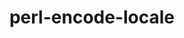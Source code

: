 ---
title: "perl-encode-locale"
layout: cache
categories: [package, develop]
meta: {"versions": ["1.05"], "compilers": ["gcc@=11.1.0", "gcc@=11.4.0"], "oss": ["ubuntu20.04", "ubuntu22.04"], "platforms": ["linux"], "targets": ["x86_64_v3"], "stacks": ["data-vis-sdk", "e4s", "hep", "root"], "num_specs": 9, "num_specs_by_stack": {"root": 9, "data-vis-sdk": 4, "hep": 4, "e4s": 5}}
spec_details: [{"hash": "gok44kzzarcf6adyvrogwb5ip3hfyknl", "compiler": "gcc@=11.1.0", "versions": ["1.05"], "os": "ubuntu20.04", "platform": "linux", "target": "x86_64_v3", "variants": ["build_system=perl"], "stacks": ["root", "data-vis-sdk"], "size": "-", "tarball": "https://binaries.spack.io/develop/build_cache/linux-ubuntu20.04-x86_64_v3/gcc-11.1.0/perl-encode-locale-1.05/linux-ubuntu20.04-x86_64_v3-gcc-11.1.0-perl-encode-locale-1.05-gok44kzzarcf6adyvrogwb5ip3hfyknl.spack"}, {"hash": "hb4l4yxip3hdliwgw5kw63qfmfiklobv", "compiler": "gcc@=11.1.0", "versions": ["1.05"], "os": "ubuntu20.04", "platform": "linux", "target": "x86_64_v3", "variants": ["build_system=perl"], "stacks": ["root", "data-vis-sdk"], "size": "-", "tarball": "https://binaries.spack.io/develop/build_cache/linux-ubuntu20.04-x86_64_v3/gcc-11.1.0/perl-encode-locale-1.05/linux-ubuntu20.04-x86_64_v3-gcc-11.1.0-perl-encode-locale-1.05-hb4l4yxip3hdliwgw5kw63qfmfiklobv.spack"}, {"hash": "dougravhvznvzbes47nnhy4fyd4c5nrq", "compiler": "gcc@=11.1.0", "versions": ["1.05"], "os": "ubuntu20.04", "platform": "linux", "target": "x86_64_v3", "variants": ["build_system=perl"], "stacks": ["root", "data-vis-sdk"], "size": "-", "tarball": "https://binaries.spack.io/develop/build_cache/linux-ubuntu20.04-x86_64_v3/gcc-11.1.0/perl-encode-locale-1.05/linux-ubuntu20.04-x86_64_v3-gcc-11.1.0-perl-encode-locale-1.05-dougravhvznvzbes47nnhy4fyd4c5nrq.spack"}, {"hash": "ly47azdw4i4xbwiorcamtifvk3cwf37j", "compiler": "gcc@=11.1.0", "versions": ["1.05"], "os": "ubuntu20.04", "platform": "linux", "target": "x86_64_v3", "variants": ["build_system=perl"], "stacks": ["root", "data-vis-sdk"], "size": "-", "tarball": "https://binaries.spack.io/develop/build_cache/linux-ubuntu20.04-x86_64_v3/gcc-11.1.0/perl-encode-locale-1.05/linux-ubuntu20.04-x86_64_v3-gcc-11.1.0-perl-encode-locale-1.05-ly47azdw4i4xbwiorcamtifvk3cwf37j.spack"}, {"hash": "fm2odc54jzkceihvqlooozuomnckl2pi", "compiler": "gcc@=11.4.0", "versions": ["1.05"], "os": "ubuntu22.04", "platform": "linux", "target": "x86_64_v3", "variants": ["build_system=perl"], "stacks": ["root", "hep", "e4s"], "size": "-", "tarball": "https://binaries.spack.io/develop/build_cache/linux-ubuntu22.04-x86_64_v3/gcc-11.4.0/perl-encode-locale-1.05/linux-ubuntu22.04-x86_64_v3-gcc-11.4.0-perl-encode-locale-1.05-fm2odc54jzkceihvqlooozuomnckl2pi.spack"}, {"hash": "vrchtjoj6krpy3v6yxlkzzjsxlmqdoao", "compiler": "gcc@=11.4.0", "versions": ["1.05"], "os": "ubuntu22.04", "platform": "linux", "target": "x86_64_v3", "variants": ["build_system=perl"], "stacks": ["root", "hep", "e4s"], "size": "-", "tarball": "https://binaries.spack.io/develop/build_cache/linux-ubuntu22.04-x86_64_v3/gcc-11.4.0/perl-encode-locale-1.05/linux-ubuntu22.04-x86_64_v3-gcc-11.4.0-perl-encode-locale-1.05-vrchtjoj6krpy3v6yxlkzzjsxlmqdoao.spack"}, {"hash": "ebsgouqhic34depndnxn3a63ekhbbpce", "compiler": "gcc@=11.4.0", "versions": ["1.05"], "os": "ubuntu22.04", "platform": "linux", "target": "x86_64_v3", "variants": ["build_system=perl"], "stacks": ["root", "hep", "e4s"], "size": "-", "tarball": "https://binaries.spack.io/develop/build_cache/linux-ubuntu22.04-x86_64_v3/gcc-11.4.0/perl-encode-locale-1.05/linux-ubuntu22.04-x86_64_v3-gcc-11.4.0-perl-encode-locale-1.05-ebsgouqhic34depndnxn3a63ekhbbpce.spack"}, {"hash": "i6msnofkkdkvdcxkn2krym7w33a5hvmn", "compiler": "gcc@=11.4.0", "versions": ["1.05"], "os": "ubuntu22.04", "platform": "linux", "target": "x86_64_v3", "variants": ["build_system=perl"], "stacks": ["root", "hep", "e4s"], "size": "-", "tarball": "https://binaries.spack.io/develop/build_cache/linux-ubuntu22.04-x86_64_v3/gcc-11.4.0/perl-encode-locale-1.05/linux-ubuntu22.04-x86_64_v3-gcc-11.4.0-perl-encode-locale-1.05-i6msnofkkdkvdcxkn2krym7w33a5hvmn.spack"}, {"hash": "psun24tpu3yuswbabidekuux7vmsxujw", "compiler": "gcc@=11.4.0", "versions": ["1.05"], "os": "ubuntu22.04", "platform": "linux", "target": "x86_64_v3", "variants": ["build_system=perl"], "stacks": ["root", "e4s"], "size": "-", "tarball": "https://binaries.spack.io/develop/build_cache/linux-ubuntu22.04-x86_64_v3/gcc-11.4.0/perl-encode-locale-1.05/linux-ubuntu22.04-x86_64_v3-gcc-11.4.0-perl-encode-locale-1.05-psun24tpu3yuswbabidekuux7vmsxujw.spack"}]
---